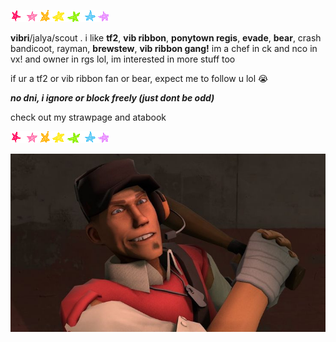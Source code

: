 ![image alt](7rrmll.gif)


**vibri**/jalya/scout . i like **tf2**, **vib ribbon**, **ponytown regis**, **evade**, **bear**, crash bandicoot, rayman, **brewstew**, **vib ribbon gang!** im a chef in ck and nco in vx! and owner in rgs lol, im interested in more stuff too

if ur a tf2 or vib ribbon fan or bear, expect me to follow u lol 😭

***no dni, i ignore or block freely (just dont be odd)***

check out my strawpage and atabook


![image alt](7rrmll.gif)


![image_alt](1d0c35f9796237b327689deac885cad7.jpg)












